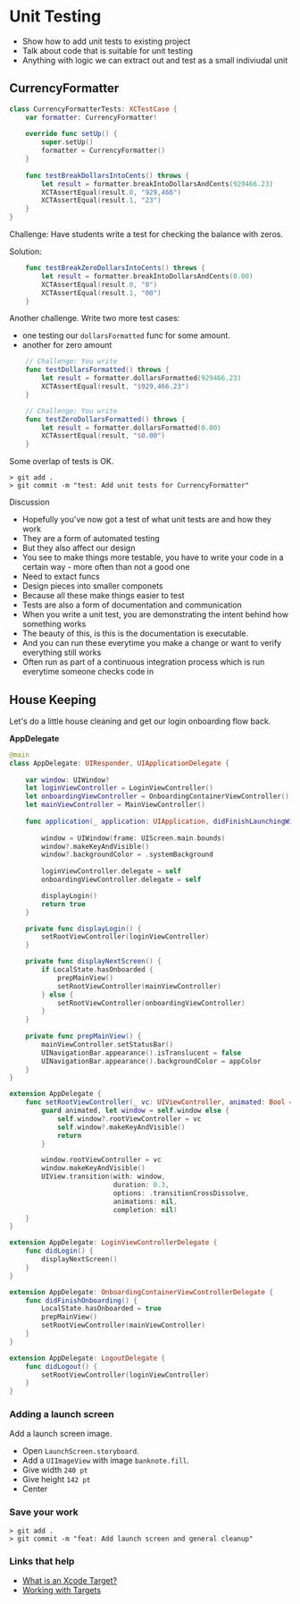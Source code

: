 # Unit Testing

- Show how to add unit tests to existing project
- Talk about code that is suitable for unit testing
 - Anything with logic we can extract out and test as a small indiviudal unit

## CurrencyFormatter

```swift
class CurrencyFormatterTests: XCTestCase {
    var formatter: CurrencyFormatter!
    
    override func setUp() {
        super.setUp()
        formatter = CurrencyFormatter()
    }
    
    func testBreakDollarsIntoCents() throws {
        let result = formatter.breakIntoDollarsAndCents(929466.23)
        XCTAssertEqual(result.0, "929,466")
        XCTAssertEqual(result.1, "23")
    }
}
```

Challenge: Have students write a test for checking the balance with zeros.

Solution:

```swift
    func testBreakZeroDollarsIntoCents() throws {
        let result = formatter.breakIntoDollarsAndCents(0.00)
        XCTAssertEqual(result.0, "0")
        XCTAssertEqual(result.1, "00")
    }
```

Another challenge. Write two more test cases:

- one testing our `dollarsFormatted` func for some amount.
- another for zero amount

```swift
    // Challenge: You write
    func testDollarsFormatted() throws {
        let result = formatter.dollarsFormatted(929466.23)
        XCTAssertEqual(result, "$929,466.23")
    }

    // Challenge: You write
    func testZeroDollarsFormatted() throws {
        let result = formatter.dollarsFormatted(0.00)
        XCTAssertEqual(result, "$0.00")
    }
```

Some overlap of tests is OK.

```
> git add .
> git commit -m "test: Add unit tests for CurrencyFormatter"
```

Discussion

- Hopefully you've now got a test of what unit tests are and how they work
- They are a form of automated testing
- But they also affect our design
- You see to make things more testable, you have to write your code in a certain way - more often than not a good one
 - Need to extact funcs
 - Design pieces into smaller componets
 - Because all these make things easier to test
- Tests are also a form of documentation and communication
- When you write a unit test, you are demonstrating the intent behind how something works
- The beauty of this, is this is the documentation is executable.
- And you can run these everytime you make a change or want to verify everything still works
- Often run as part of a continuous integration process which is run everytime someone checks code in

## House Keeping

Let's do a little house cleaning and get our login onboarding flow back.

**AppDelegate**

```swift
@main
class AppDelegate: UIResponder, UIApplicationDelegate {
    
    var window: UIWindow?
    let loginViewController = LoginViewController()
    let onboardingViewController = OnboardingContainerViewController()
    let mainViewController = MainViewController()
        
    func application(_ application: UIApplication, didFinishLaunchingWithOptions launchOptions: [UIApplication.LaunchOptionsKey: Any]?) -> Bool {
        
        window = UIWindow(frame: UIScreen.main.bounds)
        window?.makeKeyAndVisible()
        window?.backgroundColor = .systemBackground
                
        loginViewController.delegate = self
        onboardingViewController.delegate = self

        displayLogin()
        return true
    }

    private func displayLogin() {
        setRootViewController(loginViewController)
    }

    private func displayNextScreen() {
        if LocalState.hasOnboarded {
            prepMainView()
            setRootViewController(mainViewController)
        } else {
            setRootViewController(onboardingViewController)
        }
    }
    
    private func prepMainView() {
        mainViewController.setStatusBar()
        UINavigationBar.appearance().isTranslucent = false
        UINavigationBar.appearance().backgroundColor = appColor
    }
}

extension AppDelegate {
    func setRootViewController(_ vc: UIViewController, animated: Bool = true) {
        guard animated, let window = self.window else {
            self.window?.rootViewController = vc
            self.window?.makeKeyAndVisible()
            return
        }

        window.rootViewController = vc
        window.makeKeyAndVisible()
        UIView.transition(with: window,
                          duration: 0.3,
                          options: .transitionCrossDissolve,
                          animations: nil,
                          completion: nil)
    }
}

extension AppDelegate: LoginViewControllerDelegate {
    func didLogin() {
        displayNextScreen()
    }
}

extension AppDelegate: OnboardingContainerViewControllerDelegate {
    func didFinishOnboarding() {
        LocalState.hasOnboarded = true
        prepMainView()
        setRootViewController(mainViewController)
    }
}

extension AppDelegate: LogoutDelegate {
    func didLogout() {
        setRootViewController(loginViewController)
    }
}
```

### Adding a launch screen

Add a launch screen image.

- Open `LaunchScreen.storyboard`.
- Add a `UIImageView` with image `banknote.fill`.
- Give width `240 pt`
- Give height `142 pt`
- Center

### Save your work

```
> git add .
> git commit -m "feat: Add launch screen and general cleanup"
```

### Links that help

- [What is an Xcode Target?](https://developer.apple.com/library/archive/featuredarticles/XcodeConcepts/Concept-Targets.html#:~:text=A%20target%20specifies%20a%20product,in%20a%20project%20or%20workspace.&text=The%20instructions%20for%20building%20a,in%20the%20Xcode%20project%20editor.)
- [Working with Targets](https://developer.apple.com/library/archive/documentation/ToolsLanguages/Conceptual/Xcode_Overview/WorkingwithTargets.html)